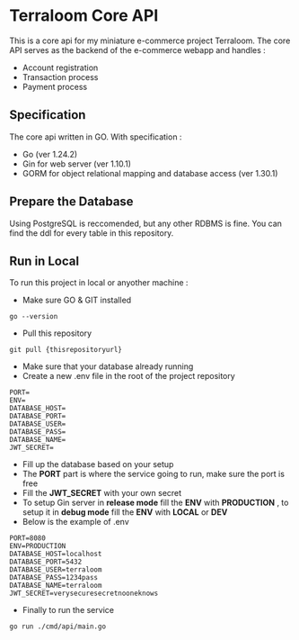 # Terraloom Core API
This is a core api for my miniature e-commerce project Terraloom. The core API serves as the backend of the e-commerce webapp and handles :
- Account registration
- Transaction process
- Payment process

## Specification

The core api written in GO. With specification : 
- Go (ver 1.24.2)
- Gin for web server (ver 1.10.1)
- GORM for object relational mapping and database access (ver 1.30.1)

## Prepare the Database
Using PostgreSQL is reccomended, but any other RDBMS is fine. You can find the ddl for every table in this repository.

## Run in Local
To run this project in local or anyother machine : 
- Make sure GO & GIT installed
```
go --version 
```
- Pull this repository
```
git pull {thisrepositoryurl}
```
- Make sure that your database already running
- Create a new .env file in the root of the project repository
```
PORT=
ENV=
DATABASE_HOST=
DATABASE_PORT=
DATABASE_USER=
DATABASE_PASS=
DATABASE_NAME=
JWT_SECRET=
```
- Fill up the database based on your setup
- The **PORT** part is where the service going to run, make sure the port is free
- Fill the **JWT_SECRET** with your own secret
- To setup Gin server in **release mode** fill the **ENV** with **PRODUCTION** , to setup it in **debug mode** fill the **ENV** with **LOCAL** or **DEV**
- Below is the example of .env
```
PORT=8080
ENV=PRODUCTION
DATABASE_HOST=localhost
DATABASE_PORT=5432
DATABASE_USER=terraloom
DATABASE_PASS=1234pass
DATABASE_NAME=terraloom
JWT_SECRET=verysecuresecretnooneknows
```
- Finally to run the service
```
go run ./cmd/api/main.go
```